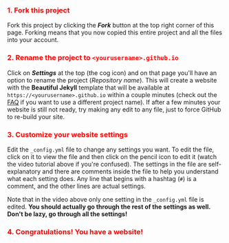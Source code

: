 <div class="gs-section-01" markdown="1">
  
### 1. Fork this project

Fork this project by clicking the __*Fork*__ button at the top right corner of this page. Forking means that you now copied this entire project and all the files into your account.

</div>

<div class="gs-section-02" markdown="1">

### 2. Rename the project to `<yourusername>.github.io`

Click on __*Settings*__ at the top (the cog icon) and on that page you'll have an option to rename the project (*Repository name*). This will create a website with the **Beautiful Jekyll** template that will be available at `https://<yourusername>.github.io` within a couple minutes (check out the [FAQ](https://beautifuljekyll.com/faq/#custom-domain) if you want to use a different project name). If after a few minutes your website is still not ready, try making any edit to any file, just to force GitHub to re-build your site.

</div>

<div class="gs-section-03" markdown="1">

### 3. Customize your website settings

Edit the `_config.yml` file to change any settings you want. To edit the file, click on it to view the file and then click on the pencil icon to edit it (watch the video tutorial above if you're confused).  The settings in the file are self-explanatory and there are comments inside the file to help you understand what each setting does. Any line that begins with a hashtag (`#`) is a comment, and the other lines are actual settings.

Note that in the video above only one setting in the `_config.yml` file is edited. **You should actually go through the rest of the settings as well. Don't be lazy, go through all the settings!**

</div>

<div class="gs-section-04" markdown="1">

### 4. Congratulations! You have a website!

</div>


<style>

.gs-section-01 h3 { 
     color: red }

.gs-section-01 p {
     font: DejaVu Sans Mono
     font-size: 30px; }
 
 .gs-section-02 h3 { 
     color: red }
  
.gs-section-02 p {
     font: Monaco
     font-size: 30px; }
  
   .gs-section-03 h3 { 
     color: red }
  
  .gs-section-03 p {
     font: serif
     font-size: 30px;}
   
  .gs-section-04 h3 { 
     color: red }
 
  .gs-section-04 p {
     font: Bitstream Vera Sans Mono
     font-size: 30px;

}

</style>
